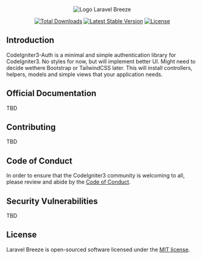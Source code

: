 <p align="center"><img src="/art/logo.svg" alt="Logo Laravel Breeze"></p>

<p align="center">
    <a href="https://packagist.org/packages/iescarro/codeigniter3-auth"><img src="https://img.shields.io/packagist/dt/iescarro/codeigniter3-auth" alt="Total Downloads"></a>
    <a href="https://packagist.org/packages/iescarro/codeigniter3-auth"><img src="https://img.shields.io/packagist/v/iescarro/codeigniter3-auth" alt="Latest Stable Version"></a>
    <a href="https://packagist.org/packages/iescarro/codeigniter3-auth"><img src="https://img.shields.io/packagist/l/iescarro/codeigniter3-auth" alt="License"></a>
</p>

## Introduction

CodeIgniter3-Auth is a minimal and simple authentication library for CodeIgniter3. No styles for now, but will implement better UI. Might need to decide wethere Bootstrap or TailwindCSS later. This will install controllers, helpers, models and simple views that your application needs.

## Official Documentation

TBD

## Contributing

TBD

## Code of Conduct

In order to ensure that the CodeIgniter3 community is welcoming to all, please review and abide by the [Code of Conduct](https://some_domain_to_be_purchased/docs/contributions#code-of-conduct).

## Security Vulnerabilities

TBD

## License

Laravel Breeze is open-sourced software licensed under the [MIT license](LICENSE.md).
